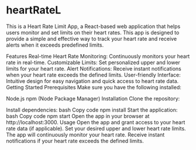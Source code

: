 # heartRateL
This  is a Heart Rate Limit App, a React-based web application that helps users monitor and set limits on their heart rates. This app is designed to provide a simple and effective way to track your heart rate and receive alerts when it exceeds predefined limits.

Features
Real-time Heart Rate Monitoring: Continuously monitors your heart rate in real-time.
Customizable Limits: Set personalized upper and lower limits for your heart rate.
Alert Notifications: Receive instant notifications when your heart rate exceeds the defined limits.
User-friendly Interface: Intuitive design for easy navigation and quick access to heart rate data.
Getting Started
Prerequisites
Make sure you have the following installed:

Node.js
npm (Node Package Manager)
Installation
Clone the repository:


Install dependencies:
bash
Copy code
npm install
Start the application:
bash
Copy code
npm start
Open the app in your browser at http://localhost:3000.
Usage
Open the app and grant access to your heart rate data (if applicable).
Set your desired upper and lower heart rate limits.
The app will continuously monitor your heart rate.
Receive instant notifications if your heart rate exceeds the defined limits.
